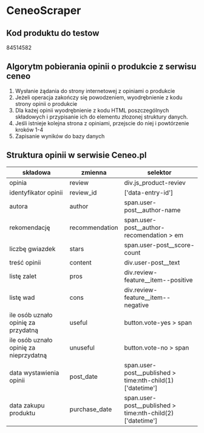# CeneoScraper

## Kod produktu do testow
84514582

## Algorytm pobierania opinii o produkcie z serwisu ceneo
1. Wysłanie żądania do strony internetowej z opiniami o produkcie
2. Jeżeli operacja zakończy się powodzeniem, wyodrębnienie z kodu strony opinii o produkcie
3. Dla każej opinii wyodrębnienie z kodu HTML poszczególnych składowych i przypisanie ich do elementu złozonej struktury danych.
4. Jeśli istnieje kolejna strona z opiniami, przejscie do niej i powtórzenie kroków 1-4
5. Zapisanie wyników do bazy danych


## Struktura opinii w serwisie Ceneo.pl
|składowa|zmienna|selektor|
|--------|-------|--------|
|opinia|review|div.js_product-reviev|
|identyfikator opinii|review_id|['data-entry-id']|
|autora|author|span.user-post__author-name|
|rekomendację|recommendation|span.user-post__author-recomendation > em|
|liczbę gwiazdek|stars|span.user-post__score-count|
|treść opinii|content|div.user-post__text|
|listę zalet|pros|div.review-feature__item--positive|
|listę wad|cons|div.review-feature__item--negative|
|ile osób uznało opinię za przydatną|useful|button.vote-yes > span|
|ile osób uznało opinię za nieprzydatną|unuseful|button.vote-no > span|
|data wystawienia opinii|post_date|span.user-post__published > time:nth-child(1)['datetime']|
|data zakupu produktu|purchase_date|span.user-post__published > time:nth-child(2)['datetime']|